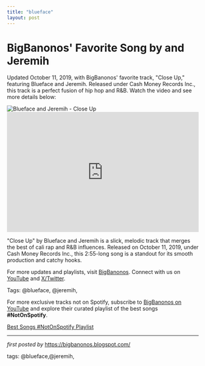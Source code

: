 ```yaml
---
title: "blueface"
layout: post
---
```

<!-- Post Title -->
<h1 >BigBanonos' Favorite Song by and Jeremih</h1> <!-- Introductory Text -->
<p >Updated October 11, 2019, with BigBanonos' favorite track, "Close Up," featuring Blueface and Jeremih. Released under Cash Money Records Inc., this track is a perfect fusion of hip hop and R&B. Watch the video and see more details below:</p> <!-- Featured Image -->
<div > <img src="https://i.ytimg.com/vi/-8hg_ftztI0/maxresdefault.jpg" alt="Blueface and Jeremih - Close Up" />
</div> <!-- YouTube Video Embed -->
<div > <iframe width="100%" height="315" src="https://www.youtube.com/embed/-8hg_ftztI0" title="Blueface - Close Up ft. Jeremih (Official Video)" frameborder="0" allow="accelerometer; autoplay; clipboard-write; encrypted-media; gyroscope; picture-in-picture; web-share" referrerpolicy="strict-origin-when-cross-origin" allowfullscreen></iframe>
</div> <!-- Song Information -->
<div > <p>"Close Up" by Blueface and Jeremih is a slick, melodic track that merges the best of cali rap and R&B influences. Released on October 11, 2019, under Cash Money Records Inc., this 2:55-long song is a standout for its smooth production and catchy hooks.</p>
</div> <!-- Footer Links -->
<div > <p>For more updates and playlists, visit <a href="https://bigbanonos.blogspot.com/" target="_blank">BigBanonos</a>. Connect with us on <a href="https://www.youtube.com/@BigBanonos" target="_blank">YouTube</a> and <a href="https://x.com/bigbanonos" target="_blank">X/Twitter</a>.</p>
</div> <!-- Tags -->
<p >Tags: @blueface, @jeremih,</p>


<!--Subscribe and Playlist Links-->
<div>
    <p>For more exclusive tracks not on Spotify, subscribe to <a href="https://www.youtube.com/@BigBanonos" target="_blank">BigBanonos on YouTube</a> and explore their curated playlist of the best songs <strong>#NotOnSpotify</strong>.</p>
    <p><a href="https://www.youtube.com/playlist?list=PLtuNtuTatqI0kFahUCbtbfenC_ET5O_tr" target="_blank">Best Songs #NotOnSpotify Playlist<br /></a></p></div>

<hr />

<p><em>first posted by</em> <a href="https://bigbanonos.blogspot.com/" rel="noopener" target="_new">https://bigbanonos.blogspot.com/</a></p>

<p>tags: @blueface,@jeremih,</p>
